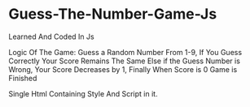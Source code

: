 # Guess-The-Number-Game-Js
Learned And Coded In Js

Logic Of The Game: Guess a Random Number From 1-9, If You Guess Correctly Your Score Remains The Same Else if the Guess Number is Wrong, Your Score Decreases by 1, Finally When Score is 0 Game is Finished

Single Html Containing Style And Script in it.
